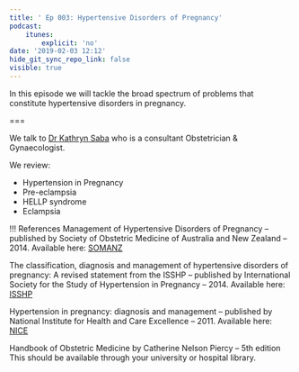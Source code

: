```yaml
---
title: ' Ep 003: Hypertensive Disorders of Pregnancy'
podcast:
    itunes:
        explicit: 'no'
date: '2019-02-03 12:12'
hide_git_sync_repo_link: false
visible: true
---
```


In this episode we will tackle the broad spectrum of problems that constitute hypertensive disorders in pregnancy.

===

We talk to [Dr Kathryn Saba](/about-us/contributor-profile-dr-kathryn-saba) who is a consultant Obstetrician & Gynaecologist.

We review:
* Hypertension in Pregnancy
* Pre-eclampsia
* HELLP syndrome
* Eclampsia

!!! References
Management of Hypertensive Disorders of Pregnancy – published by Society of Obstetric Medicine of Australia and New Zealand – 2014.
Available here: [SOMANZ](https://www.somanz.org/downloads/HTguidelineupdatedJune2015.pdf)

The classification, diagnosis and management of hypertensive disorders of pregnancy: A revised statement from the ISSHP – published by International Society for the Study of Hypertension in Pregnancy – 2014.
Available here: [ISSHP](http://79.170.40.175/isshp.com/wp-content/uploads/2011/08/Revised-statement-ISSHP-2014.pdf)

Hypertension in pregnancy: diagnosis and management – published by National Institute for Health and Care Excellence – 2011.
Available here: [NICE](https://www.nice.org.uk/guidance/cg107)

Handbook of Obstetric Medicine by Catherine Nelson Piercy – 5th edition
This should be available through your university or hospital library.